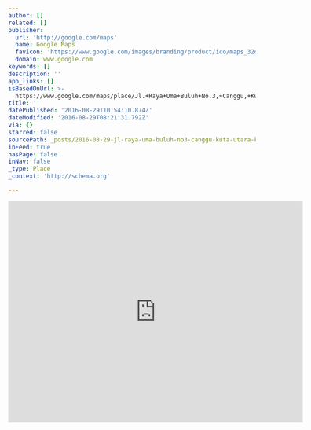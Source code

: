 ```yaml
---
author: []
related: []
publisher:
  url: 'http://google.com/maps'
  name: Google Maps
  favicon: 'https://www.google.com/images/branding/product/ico/maps_32dp.ico'
  domain: www.google.com
keywords: []
description: ''
app_links: []
isBasedOnUrl: >-
  https://www.google.com/maps/place/Jl.+Raya+Uma+Buluh+No.3,+Canggu,+Kuta+Utara,+Kabupaten+Badung,+Bali+80351,+Indonesia/@-8.6353658,115.1504202,3a,75y,139.59h,88.38t/data=!3m7!1e1!3m5!1sQmtVsQaujo4LtYZYc-QH7A!2e0!6s%2F%2Fgeo0.ggpht.com%2Fcbk%3Fpanoid%3DQmtVsQaujo4LtYZYc-QH7A%26output%3Dthumbnail%26cb_client%3Dsearch.TACTILE.gps%26thumb%3D2%26w%3D86%26h%3D86%26yaw%3D32.355953%26pitch%3D0!7i13312!8i6656!4m5!3m4!1s0x2dd2388d20b0a9d5:0x7ff9db1c2fc299b3!8m2!3d-8.6353264!4d115.1504453!6m1!1e1?hl=en-US
title: ''
datePublished: '2016-08-29T10:54:10.874Z'
dateModified: '2016-08-29T08:21:31.792Z'
via: {}
starred: false
sourcePath: _posts/2016-08-29-jl-raya-uma-buluh-no3-canggu-kuta-utara-kabupaten-badun.md
inFeed: true
hasPage: false
inNav: false
_type: Place
_context: 'http://schema.org'

---
```

<iframe src="https://cdn.embedly.com/widgets/media.html?src=https%3A%2F%2Fwww.google.com%2Fmaps%2Fembed%2Fv1%2Fstreetview%3Flocation%3D-8.6353658%252C115.1504202%26key%3DAIzaSyBctFF2JCjitURssT91Am-_ZWMzRaYBm4Q%26heading%3D139.59&amp;url=https%3A%2F%2Fwww.google.com%2Fmaps%2Fplace%2FJl.%2BRaya%2BUma%2BBuluh%2BNo.3%2C%2BCanggu%2C%2BKuta%2BUtara%2C%2BKabupaten%2BBadung%2C%2BBali%2B80351%2C%2BIndonesia%2F%40-8.6353658%2C115.1504202%2C3a%2C75y%2C139.59h%2C88.38t%2Fdata%3D%213m7%211e1%213m5%211sQmtVsQaujo4LtYZYc-QH7A%212e0%216s%252F%252Fgeo0.ggpht.com%252Fcbk%253Fpanoid%253DQmtVsQaujo4LtYZYc-QH7A%2526output%253Dthumbnail%2526cb_client%253Dsearch.TACTILE.gps%2526thumb%253D2%2526w%253D86%2526h%253D86%2526yaw%253D32.355953%2526pitch%253D0%217i13312%218i6656%214m5%213m4%211s0x2dd2388d20b0a9d5%3A0x7ff9db1c2fc299b3%218m2%213d-8.6353264%214d115.1504453%216m1%211e1%3Fhl%3Den-US%26dg%3Ddbrw%26newdg%3D1&amp;image=http%3A%2F%2Fmaps-api-ssl.google.com%2Fmaps%2Fapi%2Fstaticmap%3Fcenter%3D-8.6353658%2C115.1504202%26zoom%3D15%26size%3D250x250%26sensor%3Dfalse&amp;key=b7d04c9b404c499eba89ee7072e1c4f7&amp;type=text%2Fhtml&amp;schema=google" width="600" height="450" scrolling="no" frameborder="0" allowfullscreen="" style=""></iframe>
